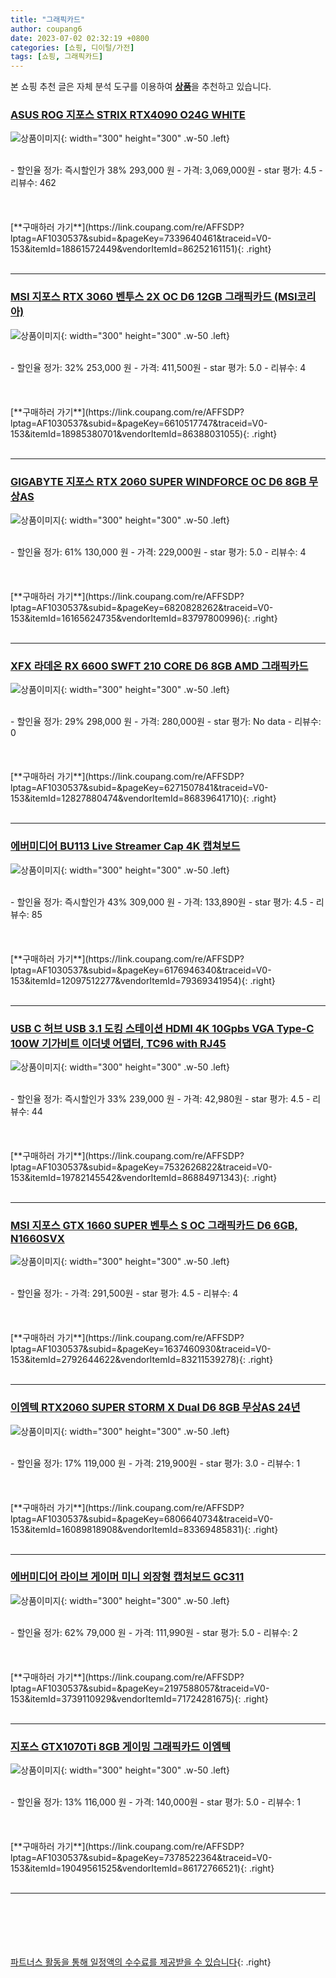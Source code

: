 ```yaml
---
title: "그래픽카드"
author: coupang6
date: 2023-07-02 02:32:19 +0800
categories: [쇼핑, 디이털/가전]
tags: [쇼핑, 그래픽카드]
---
```


본 쇼핑 추천 글은 자체 분석 도구를 이용하여 [**상품**](https://link.coupang.com/a/bao1ui)을 추천하고 있습니다.

### [ASUS ROG 지포스 STRIX RTX4090 O24G WHITE](https://link.coupang.com/re/AFFSDP?lptag=AF1030537&subid=&pageKey=7339640461&traceid=V0-153&itemId=18861572449&vendorItemId=86252161151)

![상품이미지](https://thumbnail8.coupangcdn.com/thumbnails/remote/230x230ex/image/vendor_inventory/1fcf/1fbb4bb5cb925beeabb5d60b4448ab6f8f3ce1131737c2db4a75ca7e53f0.jpg){: width="300" height="300" .w-50 .left}


<br>
- 할인율 정가: 즉시할인가 38%  293,000   원
- 가격: 3,069,000원
- star 평가: 4.5
- 리뷰수: 462
<br>
<br>
<br>
<br>
[**구매하러 가기**](https://link.coupang.com/re/AFFSDP?lptag=AF1030537&subid=&pageKey=7339640461&traceid=V0-153&itemId=18861572449&vendorItemId=86252161151){: .right}
<br>
<br>

---

### [MSI 지포스 RTX 3060 벤투스 2X OC D6 12GB 그래픽카드 (MSI코리아)](https://link.coupang.com/re/AFFSDP?lptag=AF1030537&subid=&pageKey=6610517747&traceid=V0-153&itemId=18985380701&vendorItemId=86388031055)

![상품이미지](https://thumbnail9.coupangcdn.com/thumbnails/remote/230x230ex/image/vendor_inventory/a3c3/6b979c2e698ca7e58f26e62f0f94c340f4b9bc95b3eba50096b4a7861258.jpg){: width="300" height="300" .w-50 .left}


<br>
- 할인율 정가: 32%  253,000   원
- 가격: 411,500원
- star 평가: 5.0
- 리뷰수: 4
<br>
<br>
<br>
<br>
[**구매하러 가기**](https://link.coupang.com/re/AFFSDP?lptag=AF1030537&subid=&pageKey=6610517747&traceid=V0-153&itemId=18985380701&vendorItemId=86388031055){: .right}
<br>
<br>

---

### [GIGABYTE 지포스 RTX 2060 SUPER WINDFORCE OC D6 8GB 무상AS](https://link.coupang.com/re/AFFSDP?lptag=AF1030537&subid=&pageKey=6820828262&traceid=V0-153&itemId=16165624735&vendorItemId=83797800996)

![상품이미지](https://thumbnail8.coupangcdn.com/thumbnails/remote/230x230ex/image/vendor_inventory/214b/3e01a340fce420f36c7cc166ae03927e7b8066664d9fb068f3cba97cfb03.jpg){: width="300" height="300" .w-50 .left}


<br>
- 할인율 정가: 61%  130,000   원
- 가격: 229,000원
- star 평가: 5.0
- 리뷰수: 4
<br>
<br>
<br>
<br>
[**구매하러 가기**](https://link.coupang.com/re/AFFSDP?lptag=AF1030537&subid=&pageKey=6820828262&traceid=V0-153&itemId=16165624735&vendorItemId=83797800996){: .right}
<br>
<br>

---

### [XFX 라데온 RX 6600 SWFT 210 CORE D6 8GB AMD 그래픽카드](https://link.coupang.com/re/AFFSDP?lptag=AF1030537&subid=&pageKey=6271507841&traceid=V0-153&itemId=12827880474&vendorItemId=86839641710)

![상품이미지](https://thumbnail9.coupangcdn.com/thumbnails/remote/230x230ex/image/vendor_inventory/a659/6007f67ebfc0800b8df6aee9e73cc4d16f01f853283cb83571518871d117.jpeg){: width="300" height="300" .w-50 .left}


<br>
- 할인율 정가: 29%  298,000   원
- 가격: 280,000원
- star 평가: No data
- 리뷰수: 0
<br>
<br>
<br>
<br>
[**구매하러 가기**](https://link.coupang.com/re/AFFSDP?lptag=AF1030537&subid=&pageKey=6271507841&traceid=V0-153&itemId=12827880474&vendorItemId=86839641710){: .right}
<br>
<br>

---

### [에버미디어 BU113 Live Streamer Cap 4K 캡쳐보드](https://link.coupang.com/re/AFFSDP?lptag=AF1030537&subid=&pageKey=6176946340&traceid=V0-153&itemId=12097512277&vendorItemId=79369341954)

![상품이미지](https://thumbnail8.coupangcdn.com/thumbnails/remote/230x230ex/image/rs_quotation_api/qhicdfo3/2d56b5ef331b474e8ac1d28b18523c0d.jpg){: width="300" height="300" .w-50 .left}


<br>
- 할인율 정가: 즉시할인가 43%  309,000   원
- 가격: 133,890원
- star 평가: 4.5
- 리뷰수: 85
<br>
<br>
<br>
<br>
[**구매하러 가기**](https://link.coupang.com/re/AFFSDP?lptag=AF1030537&subid=&pageKey=6176946340&traceid=V0-153&itemId=12097512277&vendorItemId=79369341954){: .right}
<br>
<br>

---

### [USB C 허브 USB 3.1 도킹 스테이션 HDMI 4K 10Gpbs VGA Type-C 100W 기가비트 이더넷 어댑터, TC96 with RJ45](https://link.coupang.com/re/AFFSDP?lptag=AF1030537&subid=&pageKey=7532626822&traceid=V0-153&itemId=19782145542&vendorItemId=86884971343)

![상품이미지](https://thumbnail6.coupangcdn.com/thumbnails/remote/230x230ex/image/vendor_inventory/dde5/4794343e59f7a55d61bfd171d51da19d25a5f3ee1d21e51ba4d696b94d46.jpg){: width="300" height="300" .w-50 .left}


<br>
- 할인율 정가: 즉시할인가 33%  239,000   원
- 가격: 42,980원
- star 평가: 4.5
- 리뷰수: 44
<br>
<br>
<br>
<br>
[**구매하러 가기**](https://link.coupang.com/re/AFFSDP?lptag=AF1030537&subid=&pageKey=7532626822&traceid=V0-153&itemId=19782145542&vendorItemId=86884971343){: .right}
<br>
<br>

---

### [MSI 지포스 GTX 1660 SUPER 벤투스 S OC 그래픽카드 D6 6GB, N1660SVX](https://link.coupang.com/re/AFFSDP?lptag=AF1030537&subid=&pageKey=1637460930&traceid=V0-153&itemId=2792644622&vendorItemId=83211539278)

![상품이미지](https://thumbnail10.coupangcdn.com/thumbnails/remote/230x230ex/image/vendor_inventory/b06b/2c8ad8a2521587ee9bcf0147863105c36e5f5f1cb65b2d6f6ebfd2f13527.jpg){: width="300" height="300" .w-50 .left}


<br>
- 할인율 정가: 
- 가격: 291,500원
- star 평가: 4.5
- 리뷰수: 4
<br>
<br>
<br>
<br>
[**구매하러 가기**](https://link.coupang.com/re/AFFSDP?lptag=AF1030537&subid=&pageKey=1637460930&traceid=V0-153&itemId=2792644622&vendorItemId=83211539278){: .right}
<br>
<br>

---

### [이엠텍 RTX2060 SUPER STORM X Dual D6 8GB 무상AS 24년](https://link.coupang.com/re/AFFSDP?lptag=AF1030537&subid=&pageKey=6806640734&traceid=V0-153&itemId=16089818908&vendorItemId=83369485831)

![상품이미지](https://thumbnail7.coupangcdn.com/thumbnails/remote/230x230ex/image/vendor_inventory/844e/60ea342d73d822626d551194096792b4f8c67f48ada98cfa22ebf32d7b08.jpg){: width="300" height="300" .w-50 .left}


<br>
- 할인율 정가: 17%  119,000   원
- 가격: 219,900원
- star 평가: 3.0
- 리뷰수: 1
<br>
<br>
<br>
<br>
[**구매하러 가기**](https://link.coupang.com/re/AFFSDP?lptag=AF1030537&subid=&pageKey=6806640734&traceid=V0-153&itemId=16089818908&vendorItemId=83369485831){: .right}
<br>
<br>

---

### [에버미디어 라이브 게이머 미니 외장형 캡처보드 GC311](https://link.coupang.com/re/AFFSDP?lptag=AF1030537&subid=&pageKey=2197588057&traceid=V0-153&itemId=3739110929&vendorItemId=71724281675)

![상품이미지](https://thumbnail10.coupangcdn.com/thumbnails/remote/230x230ex/image/retail/images/2020/09/18/0/0/d3abbef7-846e-477e-bf42-fae8092984e3.jpg){: width="300" height="300" .w-50 .left}


<br>
- 할인율 정가: 62%  79,000   원
- 가격: 111,990원
- star 평가: 5.0
- 리뷰수: 2
<br>
<br>
<br>
<br>
[**구매하러 가기**](https://link.coupang.com/re/AFFSDP?lptag=AF1030537&subid=&pageKey=2197588057&traceid=V0-153&itemId=3739110929&vendorItemId=71724281675){: .right}
<br>
<br>

---

### [지포스 GTX1070Ti 8GB 게이밍 그래픽카드 이엠텍](https://link.coupang.com/re/AFFSDP?lptag=AF1030537&subid=&pageKey=7378522364&traceid=V0-153&itemId=19049561525&vendorItemId=86172766521)

![상품이미지](https://thumbnail8.coupangcdn.com/thumbnails/remote/230x230ex/image/vendor_inventory/c954/e817d8718b6fbecdd4e6b102683ba5e8ba4e1c1cea17bdb0889a347ee430.jpg){: width="300" height="300" .w-50 .left}


<br>
- 할인율 정가: 13%  116,000   원
- 가격: 140,000원
- star 평가: 5.0
- 리뷰수: 1
<br>
<br>
<br>
<br>
[**구매하러 가기**](https://link.coupang.com/re/AFFSDP?lptag=AF1030537&subid=&pageKey=7378522364&traceid=V0-153&itemId=19049561525&vendorItemId=86172766521){: .right}
<br>
<br>

---
<br><br><br><br><br> [파트너스 활동을 통해 일정액의 수수료를 제공받을 수 있습니다](https://link.coupang.com/a/bao1ui){: .right}